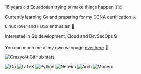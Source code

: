 18 years old Ecuadorian trying to make things happen 🇪🇨

Currently learning Go and preparing for my CCNA certification ⚔️

Linux lover and FOSS enthusiast 🐧

Interested in Go development, Cloud and DevSecOps 🔒

You can reach me at my own webpage [over here](https://crazyc4t.xyz/) 📓
  
![Crazyc4t GitHub stats](https://github-readme-stats.vercel.app/api?username=crazyc4t&theme=tokyonight&show_icons=true)

![Go](https://img.shields.io/badge/go-%2300ADD8.svg?style=for-the-badge&logo=go&logoColor=white)
![LaTeX](https://img.shields.io/badge/latex-%23008080.svg?style=for-the-badge&logo=latex&logoColor=white)
![Python](https://img.shields.io/badge/python-3670A0?style=for-the-badge&logo=python&logoColor=ffdd54)
![Neovim](https://img.shields.io/badge/NeoVim-%2357A143.svg?&style=for-the-badge&logo=neovim&logoColor=white)
![Arch](https://img.shields.io/badge/Arch%20Linux-1793D1?logo=arch-linux&logoColor=fff&style=for-the-badge)
![Monero](https://img.shields.io/badge/monero-FF6600?style=for-the-badge&logo=monero&logoColor=white)
